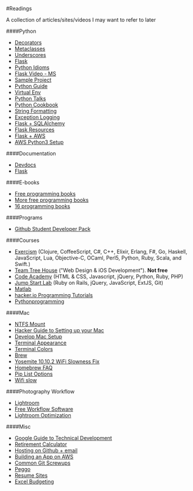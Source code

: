 #Readings

A collection of articles/sites/videos I may want to refer to later

####Python
* [Decorators](https://codefisher.org/catch/blog/2015/02/10/python-decorators-and-context-managers/)
* [Metaclasses](http://blog.ionelmc.ro/2015/02/09/understanding-python-metaclasses/)
* [Underscores](http://shahriar.svbtle.com/underscores-in-python)
* [Flask](https://realpython.com/blog/python/flask-by-example-part-1-project-setup/#.VOt14cUQSQg.reddit)
* [Python Idioms](http://prooffreaderplus.blogspot.ca/2014/11/top-10-python-idioms-i-wished-id.html)
* [Flask Video - MS](http://www.microsoftvirtualacademy.com/training-courses/introduction-to-creating-websites-using-python-and-flask)
* [Sample Project](https://github.com/pypa/sampleproject)
* [Python Guide](https://github.com/kennethreitz/python-guide)
* [Virtual Env](http://docs.python-guide.org/en/latest/dev/virtualenvs/)
* [Python Talks](https://github.com/hellerve/programming-talks)
* [Python Cookbook](http://chimera.labs.oreilly.com/books/1230000000393/index.html)
* [String Formatting](http://pyformat.info/)
* [Exception Logging](https://www.loggly.com/blog/exceptional-logging-of-exceptions-in-python/)
* [Flask + SQLAlchemy](https://pythonhosted.org/Flask-SQLAlchemy/quickstart.html)
* [Flask Resources](https://github.com/humiaozuzu/awesome-flask)
* [Flask + AWS](https://medium.com/@rodkey/deploying-a-flask-application-on-aws-a72daba6bb80)
* [AWS Python3 Setup](https://www.digitalocean.com/community/tutorials/how-to-set-up-python-2-7-6-and-3-3-3-on-centos-6-4)

####Documentation
* [Devdocs](http://devdocs.io/)
* [Flask](http://flask.pocoo.org/docs/0.10/)

####E-books
* [Free programming books](https://github.com/vhf/free-programming-books/blob/master/free-programming-books.md#professional-development)
* [More free programming books](http://www.linuxlinks.com/article/20150201134045961/BeginnerBooks.html)
* [16 programming books](http://sixrevisions.com/lists/free-books-code/)

####Programs
* [Github Student Developer Pack](https://github.com/blog/1900-the-best-developer-tools-now-free-for-students)

####Courses
* [Exercism](http://exercism.io/) (Clojure, CoffeeScript, C#, C++, Elixir, Erlang, F#, Go, Haskell, JavaScript, Lua, Objective-C, OCaml, Perl5, Python, Ruby, Scala, and Swift.)
* [Team Tree House](https://teamtreehouse.com/) ("Web Design &amp; iOS Development"). **Not free**
* [Code Academy](http://www.codecademy.com/) (HTML &amp; CSS, Javascript, jQuery, Python, Ruby, PHP)
* [Jump Start Lab](http://jumpstartlab.com/) (Ruby on Rails, jQuery, JavaScript, ExtJS, Git)
* [Matlab](https://www.mathworks.com/matlabcentral/cody/)
* [hacker.io Programming Tutorials](http://hackr.io/)
* [Pythonprogramming](http://pythonprogramming.net/dashboard/)

####Mac
* [NTFS Mount](http://www.macbreaker.com/2014/06/how-to-enable-writing-to-ntfs-hard.html)
* [Hacker Guide to Setting up your Mac](http://lapwinglabs.com/blog/hacker-guide-to-setting-up-your-mac)
* [Develop Mac Setup](http://alexw.me/2013/10/definitive-guid-to-development-mac-setup/)
* [Terminal Appearance](http://osxdaily.com/2013/02/05/improve-terminal-appearance-mac-os-x/)
* [Terminal Colors](http://www.marinamele.com/2014/05/customize-colors-of-your-terminal-in-mac-os-x.html)
* [Brew](http://brew.sh/)
* [Yosemite 10.10.2 WiFi Slowness Fix](http://tech-zee.com/how-to-fix-slow-wifi-issues-on-os-x-yosemite-on-imac-macbook-pro/)
* [Homebrew FAQ](https://github.com/Homebrew/homebrew/blob/master/share/doc/homebrew/FAQ.md#faq)
* [Pip List Options](https://pip.pypa.io/en/latest/reference/pip_list.html)
* [Wifi slow](http://www.engadget.com/2014/11/25/heres-the-root-cause-and-a-workaround-for-ios-8-and-yosemite-wi/)

####Photography Workflow
* [Lightroom](http://blogs.adobe.com/jkost/lightroom-training-videos?PID=2159997)
* [Free Workflow Software](http://www.rileybrandt.com/2015/10/15/foss-photo-flow-2015/)
* [Lightroom Optimization](https://helpx.adobe.com/lightroom/kb/optimize-performance-lightroom.html)

####Misc
* [Google Guide to Technical Development](https://www.google.com/about/careers/students/guide-to-technical-development.html)
* [Retirement Calculator](http://www.forbes.com/sites/robertberger/2015/03/03/how-much-of-your-income-should-you-save/)
* [Hosting on Github + email](https://medium.com/@swag/so-you-want-to-build-a-website-f3c6d119062f)
* [Building an App on AWS](https://www.airpair.com/aws/posts/building-a-scalable-web-app-on-amazon-web-services-p1)
* [Common Git Screwups](http://41j.com/blog/2015/02/common-git-screwupsquestions-solutions/)
* [Peggo](http://peggo.co/)
* [Resume Sites](http://lifehacker.com/the-best-places-to-post-your-resume-depending-on-your-1700927606)
* [Excel Budgeting](http://www.gobankingrates.com/personal-finance/11-excel-shortcuts-make-budgeting-easy/)

